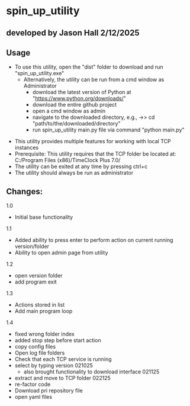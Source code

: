 # spin_up_utility  
## developed by Jason Hall 2/12/2025  

## Usage
* To use this utility, open the "dist" folder to download and run "spin_up_utility.exe"  
  - Alternatively, the utility can be run from a cmd window as Administrator
    - download the latest version of Python at "https://www.python.org/downloads/"  
    - download the entire github project  
    - open a cmd window as admin  
    - navigate to the downloaded directory, e.g., ->> cd "path/to/the/downloaded/directory"  
    - run spin_up_utility main.py file via command "python main.py"  
- This utility provides multiple features for working with local TCP instances  
- Prerequisite: This utility requires that the TCP folder be located at: C:/Program Files (x86)/TimeClock Plus 7.0/  
- The utility can be exited at any time by pressing ctrl+c  
- The utility should always be run as administrator  

## Changes:  
1.0  
* Initial base functionality  

1.1  
* Added ability to press enter to perform action on current running version/folder  
* Ability to open admin page from utility  

1.2  
* open version folder  
* add program exit  

1.3  
* Actions stored in list  
* Add main program loop  

1.4  
* fixed wrong folder index  
* added stop step before start action   
* copy config files  
* Open log file folders  
* Check that each TCP service is running  
* select by typing version 021025  
  - also brought functionality to download interface 021125  
* extract and move to TCP folder 022125  
* re-factor code  
* Download pri repository file  
* open yaml files  
